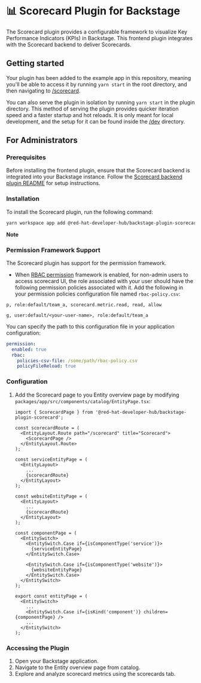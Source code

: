 # 📊 Scorecard Plugin for Backstage

The Scorecard plugin provides a configurable framework to visualize Key Performance Indicators (KPIs) in Backstage. This frontend plugin integrates with the Scorecard backend to deliver Scorecards.

## Getting started

Your plugin has been added to the example app in this repository, meaning you'll be able to access it by running `yarn start` in the root directory, and then navigating to [/scorecard](http://localhost:3000/scorecard).

You can also serve the plugin in isolation by running `yarn start` in the plugin directory.
This method of serving the plugin provides quicker iteration speed and a faster startup and hot reloads.
It is only meant for local development, and the setup for it can be found inside the [/dev](./dev) directory.

## For Administrators

### Prerequisites

Before installing the frontend plugin, ensure that the Scorecard backend is integrated into your Backstage instance. Follow the [Scorecard backend plugin README](https://github.com/redhat-developer/rhdh-plugins/blob/main/workspaces/scorecard/plugins/scorecard-backend/README.md) for setup instructions.

### Installation

To install the Scorecard plugin, run the following command:

```sh
yarn workspace app add @red-hat-developer-hub/backstage-plugin-scorecard
```

**Note**

### Permission Framework Support

The Scorecard plugin has support for the permission framework.

- When [RBAC permission](https://github.com/backstage/community-plugins/tree/main/workspaces/rbac/plugins/rbac-backend#installation) framework is enabled, for non-admin users to access scorecard UI, the role associated with your user should have the following permission policies associated with it. Add the following in your permission policies configuration file named `rbac-policy.csv`:

```CSV
p, role:default/team_a, scorecard.metric.read, read, allow

g, user:default/<your-user-name>, role:default/team_a
```

You can specify the path to this configuration file in your application configuration:

```yaml
permission:
  enabled: true
  rbac:
    policies-csv-file: /some/path/rbac-policy.csv
    policyFileReload: true
```

### Configuration

1. Add the Scorecard page to you Entity overview page by modifying `packages/app/src/components/catalog/EntityPage.tsx`:

   ```tsx
   import { ScorecardPage } from '@red-hat-developer-hub/backstage-plugin-scorecard';

   const scorecardRoute = (
     <EntityLayout.Route path="/scorecard" title="Scorecard">
       <ScorecardPage />
     </EntityLayout.Route>
   );

   const serviceEntityPage = (
     <EntityLayout>
       ...
       {scorecardRoute}
     </EntityLayout>
   );

   const websiteEntityPage = (
     <EntityLayout>
       ...
       {scorecardRoute}
     </EntityLayout>
   );

   const componentPage = (
     <EntitySwitch>
       <EntitySwitch.Case if={isComponentType('service')}>
         {serviceEntityPage}
       </EntitySwitch.Case>

       <EntitySwitch.Case if={isComponentType('website')}>
         {websiteEntityPage}
       </EntitySwitch.Case>
     </EntitySwitch>
   );

   export const entityPage = (
     <EntitySwitch>
       ...
       <EntitySwitch.Case if={isKind('component')} children={componentPage} />
       ...
     </EntitySwitch>
   );
   ```

### Accessing the Plugin

1. Open your Backstage application.
2. Navigate to the Entity overview page from catalog.
3. Explore and analyze scorecard metrics using the scorecards tab.
